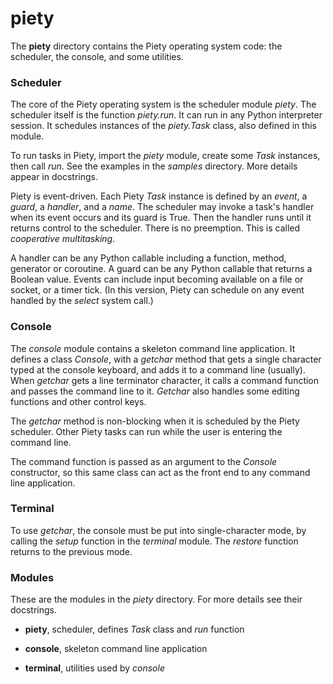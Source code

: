 piety
=====

The **piety** directory contains the Piety operating system code: the
scheduler, the console, and some utilities.

### Scheduler ###

The core of the Piety operating system is the scheduler module *piety*.
The scheduler itself is the function *piety.run*. It can run in any
Python interpreter session.  It schedules instances of the
*piety.Task* class, also defined in this module.

To run tasks in Piety, import the *piety* module, create some *Task*
instances, then call *run*.  See the examples in the *samples*
directory.  More details appear in docstrings.

Piety is event-driven.  Each Piety *Task* instance is defined by an
*event*, a *guard*, a *handler*, and a *name*.  The scheduler may
invoke a task's handler when its event occurs and its guard is True.
Then the handler runs until it returns control to the scheduler.
There is no preemption.  This is called *cooperative multitasking*.

A handler can be any Python callable including a function, method,
generator or coroutine.  A guard can be any Python callable that
returns a Boolean value.  Events can include input becoming available
on a file or socket, or a timer tick. (In this version, Piety can
schedule on any event handled by the *select* system call.)

### Console ###

The *console* module contains a skeleton command line application.
It defines a class *Console*, with a *getchar* method that gets a single
character typed at the console keyboard, and adds it to a command line
(usually).  When *getchar* gets a line terminator character, it calls a
command function and passes the command line to it.  *Getchar* also
handles some editing functions and other control keys.

The *getchar* method is non-blocking when it is scheduled by the Piety
scheduler.  Other Piety tasks can run while the user is entering the
command line.

The command function is passed as an argument to the *Console*
constructor, so this same class can act as the front end to any
command line application.

### Terminal ###

To use *getchar*, the console must be put into single-character mode,
by calling the *setup* function in the *terminal* module.  The
*restore* function returns to the previous mode.

### Modules ###

These are the modules in the *piety* directory.  For more details see
their docstrings.

- **piety**, scheduler, defines *Task* class and *run* function

- **console**, skeleton command line application

- **terminal**, utilities used by *console*
